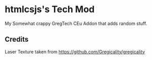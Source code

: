 # htmlcsjs's Tech Mod
My Somewhat crappy GregTech CEu Addon that adds random stuff.

## Credits
Laser Texture taken from https://github.com/Gregicality/gregicality